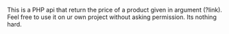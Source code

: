 This is a PHP api that return the price of a product given in argument (?link).
Feel free to use it on ur own project without asking permission. Its nothing hard.
